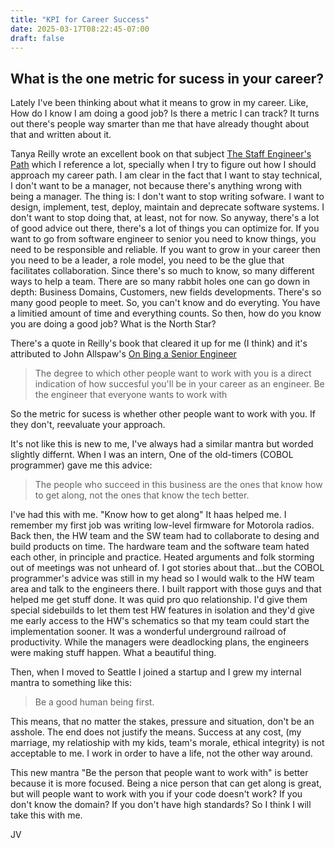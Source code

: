 ```yaml
---
title: "KPI for Career Success"
date: 2025-03-17T08:22:45-07:00
draft: false
---
```


## What is the one metric for sucess in your career?

Lately I've been thinking about what it means to grow in my career. Like, How do I know I am doing a good job? Is there a metric I can track?  It turns out there's people way smarter than me that have already thought about that and written about it. 

Tanya Reilly wrote an excellent book on that subject [The Staff Engineer's Path](https://www.amazon.com/Staff-Engineers-Path-Tanya-Reilly-ebook/dp/B0BG16Y553?ref_=ast_author_dp) which I reference a lot, specially when I try to figure out how I should approach my career path. I am clear in the fact that I want to stay technical, I don't want to be a manager, not because there's anything wrong with being a manager.  The thing is:  I don't want to stop writing sofware. I want to design, implement, test, deploy, maintain and deprecate software systems. I don't want to stop doing that, at least, not for now. So anyway, there's a lot of good advice out there, there's a lot of things you can optimize for. If you want to go from software engineer to senior you need to know things, you need to be responsible and reliable. If you want to grow in your career then you need to be a leader, a role model, you need to be the glue that facilitates collaboration. Since there's so much to know, so many different ways to help a team. There are so many rabbit holes one can go down in depth: Business Domains, Customers, new fields developments. There's so many good people to meet. So, you can't know and do everyting. You have a limitied amount of time and everything counts. So then, how do you know you are doing a good job? What is the North Star? 

There's a quote in Reilly's book that cleared it up for me (I think) and it's attributed to John Allspaw's [On Bing a Senior Engineer](https://www.kitchensoap.com/2012/10/25/on-being-a-senior-engineer/)

> The degree to which other people want to work with you is a direct indication of how succesful you'll be in your career as an engineer. Be the engineer that everyone wants to work with

So the metric for sucess is whether other people want to work with you. If they don't, reevaluate your approach. 

It's not like this is new to me, I've always had a similar mantra but worded slightly differnt. When I was an intern, One of the old-timers (COBOL programmer) gave me this advice:

> The people who succeed in this business are the ones that know how to get along, not the ones that know the tech better. 

I've had this with me. "Know how to get along" It haas helped me. I remember my first job was writing low-level firmware for Motorola radios. Back then, the HW team and the SW team had to collaborate to desing and build products on time. The hardware team and the software team hated each other, in principle and practice. Heated arguments and folk storming out of meetings was not unheard of. I got stories about that...but the COBOL programmer's advice was still in my head so I would walk to the HW team area and talk to the engineers there. I built rapport with those guys and that helped me get stuff done. It was quid pro quo relationship. I'd give them special sidebuilds to let them test HW features in isolation and they'd give me early access to the HW's schematics so that my team could start the implementation sooner. It was a wonderful underground railroad of productivity. While the managers were deadlocking plans, the engineers were making stuff happen. What a beautiful thing. 


Then, when I moved to Seattle I joined a startup and I grew my internal mantra to something like this:

> Be a good human being first. 

This means, that no matter the stakes, pressure and situation, don't be an asshole. The end does not justify the means. Success at any cost, (my marriage, my relatioship with my kids, team's morale, ethical integrity) is not acceptable to me. I work in order to have a life, not the other way around. 

This new mantra "Be the person that people want to work with" is better because it is more focused. Being a nice person that can get along is great, but will people want to work with you if your code doesn't work? If you don't know the domain? If you don't have high standards? So I think I will take this with me. 

JV
